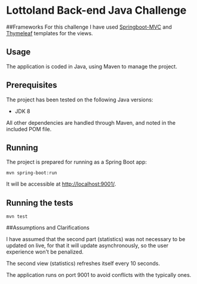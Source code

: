 # Lottoland Back-end Java Challenge

##Frameworks
For this challenge I have used [Springboot-MVC](https://docs.spring.io/spring-boot/docs/current/reference/htmlsingle/) and [Thymeleaf](https://www.thymeleaf.org/) templates for the views.


## Usage

The application is coded in Java, using Maven to manage the project.

## Prerequisites

The project has been tested on the following Java versions:
* JDK 8

All other dependencies are handled through Maven, and noted in the included POM file.

## Running

The project is prepared for running as a Spring Boot app:

```
mvn spring-boot:run
```

It will be accessible at [http://localhost:9001/](http://localhost:9001/).

## Running the tests

```
mvn test
```

##Assumptions and Clarifications

I have assumed that the second part (statistics) was not necessary to be updated on live, for that it will update asynchronously, so the user experience won't be penalized.

The second view (statistics) refreshes itself every 10 seconds.

The application runs on port 9001 to avoid conflicts with the typically ones.